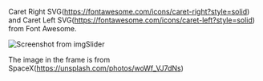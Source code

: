 Caret Right SVG(https://fontawesome.com/icons/caret-right?style=solid) and Caret Left SVG(https://fontawesome.com/icons/caret-left?style=solid) from Font Awesome.

![Screenshot from imgSlider](https://imgur.com/H1drqGo)

The image in the frame is from SpaceX(https://unsplash.com/photos/woWf_VJ7dNs)
